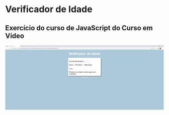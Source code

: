 # Verificador de Idade
## Exercício do curso de JavaScript do Curso em Vídeo


![](https://github.com/ArianeMafra/verificadorDeIdade/blob/master/video/Verificador%20de%20Idade.gif)

